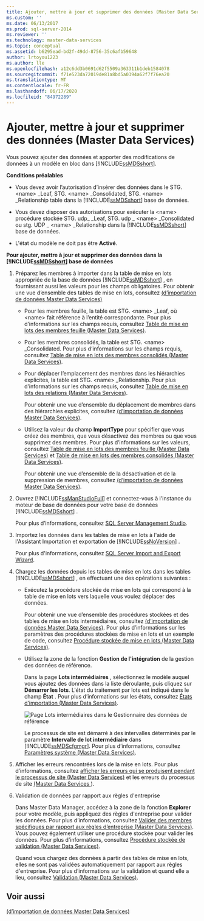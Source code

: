 ```yaml
---
title: Ajouter, mettre à jour et supprimer des données (Master Data Services) | Microsoft Docs
ms.custom: ''
ms.date: 06/13/2017
ms.prod: sql-server-2014
ms.reviewer: ''
ms.technology: master-data-services
ms.topic: conceptual
ms.assetid: b6295ead-bd2f-49dd-8756-35c6afb59648
author: lrtoyou1223
ms.author: lle
ms.openlocfilehash: a12c6dd3b0691d62f5509a363311b1deb1584078
ms.sourcegitcommit: f71e523da72019de81a8bd5a0394a62f7f76ea20
ms.translationtype: MT
ms.contentlocale: fr-FR
ms.lasthandoff: 06/17/2020
ms.locfileid: "84972289"
---
```

# <a name="add-update-and-delete-data-master-data-services"></a>Ajouter, mettre à jour et supprimer des données (Master Data Services)
  Vous pouvez ajouter des données et apporter des modifications de données à un modèle en bloc dans [!INCLUDE[ssMDSshort](../includes/ssmdsshort-md.md)].  
  
 **Conditions préalables**  
  
-   Vous devez avoir l’autorisation d’insérer des données dans le STG. \<name> _Leaf, STG. \<name> _Consolidated, STG. \<name> _Relationship table dans la [!INCLUDE[ssMDSshort](../includes/ssmdsshort-md.md)] base de données.  
  
-   Vous devez disposer des autorisations pour exécuter la \<name> procédure stockée STG. udp_ _Leaf, STG. udp \_ \<name> _Consolidated ou stg. UDP \_ \<name> _Relationship dans la [!INCLUDE[ssMDSshort](../includes/ssmdsshort-md.md)] base de données.  
  
-   L'état du modèle ne doit pas être **Activé**.  
  
 **Pour ajouter, mettre à jour et supprimer des données dans la [!INCLUDE[ssMDSshort](../includes/ssmdsshort-md.md)] base de données**  
  
1.  Préparez les membres à importer dans la table de mise en lots appropriée de la base de données [!INCLUDE[ssMDSshort](../includes/ssmdsshort-md.md)] , en fournissant aussi les valeurs pour les champs obligatoires. Pour obtenir une vue d’ensemble des tables de mise en lots, consultez [&#40;d’importation de données Master Data Services&#41;](overview-importing-data-from-tables-master-data-services.md)  
  
    -   Pour les membres feuille, la table est STG. \<name> _Leaf, où \<name> fait référence à l’entité correspondante. Pour plus d’informations sur les champs requis, consultez [Table de mise en lots des membres feuille &#40;Master Data Services&#41;](../../2014/master-data-services/leaf-member-staging-table-master-data-services.md).  
  
    -   Pour les membres consolidés, la table est STG. \<name> _Consolidated. Pour plus d’informations sur les champs requis, consultez [Table de mise en lots des membres consolidés &#40;Master Data Services&#41;](../../2014/master-data-services/consolidated-member-staging-table-master-data-services.md).  
  
    -   Pour déplacer l’emplacement des membres dans les hiérarchies explicites, la table est STG. \<name> _Relationship. Pour plus d’informations sur les champs requis, consultez [Table de mise en lots des relations &#40;Master Data Services&#41;](../../2014/master-data-services/relationship-staging-table-master-data-services.md).  
  
         Pour obtenir une vue d’ensemble du déplacement de membres dans des hiérarchies explicites, consultez [&#40;d’importation de données Master Data Services&#41;](overview-importing-data-from-tables-master-data-services.md).  
  
    -   Utilisez la valeur du champ **ImportType** pour spécifier que vous créez des membres, que vous désactivez des membres ou que vous supprimez des membres. Pour plus d’informations sur les valeurs, consultez [Table de mise en lots des membres feuille &#40;Master Data Services&#41;](../../2014/master-data-services/leaf-member-staging-table-master-data-services.md) et [Table de mise en lots des membres consolidés &#40;Master Data Services&#41;](../../2014/master-data-services/consolidated-member-staging-table-master-data-services.md).  
  
         Pour obtenir une vue d’ensemble de la désactivation et de la suppression de membres, consultez [&#40;d’importation de données Master Data Services&#41;](overview-importing-data-from-tables-master-data-services.md).  
  
2.  Ouvrez [!INCLUDE[ssManStudioFull](../includes/ssmanstudiofull-md.md)] et connectez-vous à l'instance du moteur de base de données pour votre base de données [!INCLUDE[ssMDSshort](../includes/ssmdsshort-md.md)] .  
  
     Pour plus d’informations, consultez [SQL Server Management Studio](../ssms/sql-server-management-studio-ssms.md).  
  
3.  Importez les données dans les tables de mise en lots à l'aide de l'Assistant Importation et exportation de [!INCLUDE[ssNoVersion](../includes/ssnoversion-md.md)] .  
  
     Pour plus d'informations, consultez [SQL Server Import and Export Wizard](../integration-services/import-export-data/import-and-export-data-with-the-sql-server-import-and-export-wizard.md).  
  
4.  Chargez les données depuis les tables de mise en lots dans les tables [!INCLUDE[ssMDSshort](../includes/ssmdsshort-md.md)] , en effectuant une des opérations suivantes :  
  
    -   Exécutez la procédure stockée de mise en lots qui correspond à la table de mise en lots vers laquelle vous voulez déplacer des données.  
  
         Pour obtenir une vue d’ensemble des procédures stockées et des tables de mise en lots intermédiaires, consultez [&#40;d’importation de données Master Data Services&#41;](overview-importing-data-from-tables-master-data-services.md). Pour plus d’informations sur les paramètres des procédures stockées de mise en lots et un exemple de code, consultez [Procédure stockée de mise en lots &#40;Master Data Services&#41;](../../2014/master-data-services/staging-stored-procedure-master-data-services.md).  
  
    -   Utilisez la zone de la fonction **Gestion de l'intégration** de la gestion des données de référence.  
  
         Dans la page **Lots intermédiaires** , sélectionnez le modèle auquel vous ajoutez des données dans la liste déroulante, puis cliquez sur **Démarrer les lots**. L'état du traitement par lots est indiqué dans le champ **État** . Pour plus d’informations sur les états, consultez [États d’importation &#40;Master Data Services&#41;](../../2014/master-data-services/import-statuses-master-data-services.md).  
  
         ![Page Lots intermédiaires dans le Gestionnaire des données de référence](../../2014/master-data-services/media/mds-staging-batches.png "Page Lots intermédiaires dans le Gestionnaire des données de référence")  
  
         Le processus de site est démarré à des intervalles déterminés par le paramètre **Intervalle de lot intermédiaire** dans [!INCLUDE[ssMDScfgmgr](../includes/ssmdscfgmgr-md.md)]. Pour plus d’informations, consultez [Paramètres système &#40;Master Data Services&#41;](../../2014/master-data-services/system-settings-master-data-services.md).  
  
5.  Afficher les erreurs rencontrées lors de la mise en lots. Pour plus d’informations, consultez [afficher les erreurs qui se produisent pendant le processus de site &#40;Master Data Services&#41;](view-errors-that-occur-during-staging-master-data-services.md) et les erreurs du processus de site [&#40;Master Data Services ](../../2014/master-data-services/staging-process-errors-master-data-services.md)&#41;.  
  
6.  Validation de données par rapport aux règles d'entreprise  
  
     Dans Master Data Manager, accédez à la zone de la fonction **Explorer** pour votre modèle, puis appliquez des règles d'entreprise pour valider les données. Pour plus d’informations, consultez [Valider des membres spécifiques par rapport aux règles d’entreprise &#40;Master Data Services&#41;](../../2014/master-data-services/validate-specific-members-against-business-rules-master-data-services.md). Vous pouvez également utiliser une procédure stockée pour valider les données. Pour plus d’informations, consultez [Procédure stockée de validation &#40;Master Data Services&#41;](../../2014/master-data-services/validation-stored-procedure-master-data-services.md).  
  
     Quand vous chargez des données à partir des tables de mise en lots, elles ne sont pas validées automatiquement par rapport aux règles d'entreprise. Pour plus d’informations sur la validation et quand elle a lieu, consultez [Validation &#40;Master Data Services&#41;](../../2014/master-data-services/validation-master-data-services.md).  
  
## <a name="see-also"></a>Voir aussi  
 [&#40;d’importation de données Master Data Services&#41;](overview-importing-data-from-tables-master-data-services.md)  
  
  
